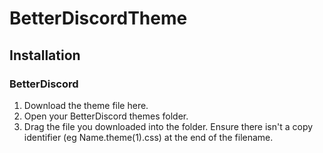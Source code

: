 # BetterDiscordTheme

## Installation
### BetterDiscord

1. Download the theme file here.
2. Open your BetterDiscord themes folder.
3. Drag the file you downloaded into the folder. Ensure there isn't a copy identifier (eg Name.theme(1).css) at the end of the filename.
